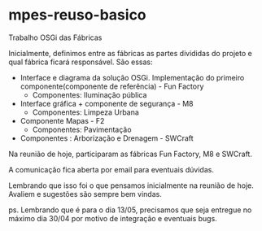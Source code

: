 # mpes-reuso-basico
Trabalho OSGi das Fábricas

Inicialmente, definimos entre as fábricas as partes divididas do projeto e qual fábrica ficará responsável. São essas:

* Interface e diagrama da solução OSGi. Implementação do primeiro componente(componente de referência) - Fun Factory
  * Componentes: Iluminação pública
* Interface gráfica + componente de segurança - M8
  * Componentes: Limpeza Urbana
* Componente Mapas - F2
  * Componentes: Pavimentação
* Componentes : Arborização e Drenagem - SWCraft

Na reunião de hoje, participaram as fábricas Fun Factory, M8 e SWCraft.

A comunicação fica aberta por email para eventuais dúvidas.

Lembrando que isso foi o que pensamos inicialmente na reunião de hoje. Avaliem e sugestões são sempre bem vindas.

ps. Lembrando que é para o dia 13/05, precisamos que seja entregue no máximo dia 30/04 por motivo de integração e eventuais bugs.
